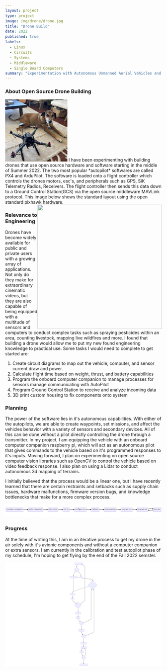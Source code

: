 ```yaml
---
layout: project
type: project
image: img/drone/drone.jpg
title: "Drone Build"
date: 2022
published: true
labels:
  - Linux
  - Circuits
  - Systems
  - Middleware
  - Single Board Computers
summary: "Experimentation with Autonomous Unmanned Aerial Vehicles and onboard computing"
---
```


### About Open Source Drone Building
<img width="200px" height="200px" class="rounded float-start pe-4" src="../img/drone/drone_n_flynn_fixated.jpg">
I have been experimenting with building drones that use open source hardware and software starting in the middle of Summer 2022. The two most popular *autopilot* softwares are called PX4 and ArduPilot. The software is loaded onto a flight controller which controls the drones motors, esc's, and peripherals such as GPS, SiK Telemetry Radios, Receivers. The flight controller then sends this data down to a Ground Control Station(GCS) via the open source middleware MAVLink protocol. This image below shows the standard layout using the open standard pixhawk hardware.
<div class="zoom-within-container">
  <img width="400px" height="400px" class="img-thumbnail" src="https://ardupilot.org/copter/_images/Pixhawk-Inforgraphic2.jpg" style="float:right;">
</div>

### Relevance to Engineering
Drones have become widely available for public and private users with a growing array of applications. Not only do they make for extraordinary cinematic videos, but they are also capable of being equipped with a multitude of sensors  and computers to conduct complex tasks such as spraying pesticides within an area, counting livestock, mapping live wildfires and more. I found that building a drone would allow me to put my new found engineering knowledge to practical use. Some tasks I would need to complete to get started are:
<ol>
  <li>Create circuit diagrams to map out the vehicle, computer, and sensor current draw and power.</li>
  <li>Calculate flight time based on weight, thrust, and battery capabilities</li>
  <li>Program the onboard computer companion to manage processes for sensors manage communicating with AutoPilot</li>
  <li>Program Ground Control Station to receive and analyze incoming data</li>
  <li>3D print custom housing to fix components onto system</li>
</ol>

### Planning 
The power of the software lies in it's autonomous capabilities. With either of the autopilots, we are able to create waypoints, set missions, and affect the vehicles behavior with a variety of sensors and secondary devices. All of this can be done without a pilot directly controlling the drone through a transmitter. 
In my project, I am equipping the vehicle with an onboard computer companion raspberry pi, which will act as an autonomous pilot that gives commands to the vehicle based on it's programmed responses to it's inputs. Moving forward, I plan on experimenting on open source computer vision libraries such as OpenCV to control the vehicle based on video feedback response. I also plan on using a Lidar to conduct autonomous 3d mapping of terrains.

I initially believed that the process would be a linear one, but I have recently learned that there are certain restraints and setbacks such as supply chain issues, hardware malfunctions, firmware version bugs, and knowledge bottlenecks that make for a more complex process.
<div class="text-center p-4">
  <img width="900px" class="img-thumbnail" src="../img/drone/drone-build-process.png">
</div>

### Progress
At the time of writing this, I am in an iterative process to get my drone in the air solely with it's avionic components and without a computer companion or extra sensors. I am currently in the calibration and test autopilot phase of my schedule, I'm hoping to get flying by the end of the Fall 2022 semster.
<div class="text-center p-4">
  <div class="zoom-within-container">
    <img width="900px" class="img-thumbnail" src="../img/drone/dbpa-svg.svg">
  </div>
</div>





